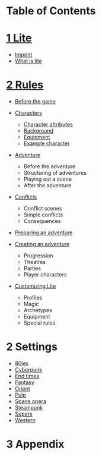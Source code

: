 # Table of Contents

# [1 Lite](./01_Lite/README.md)

- [Imprint](./01_Lite/01_Imprint.md)
- [What is lite](./01_Lite/02_WhatIsLite.md)

# [2 Rules](./02_Rules/README.md)

- [Before the game](./02_Rules/01_BeforeTheGame.md)
- [Characters](./02_Rules/02_Characters.md)

  - [Character attributes](./02_Rules/02_Characters.md#character-attributes)
  - [Background](./02_Rules/02_Characters.md#Background)
  - [Equipment](./02_Rules/02_Characters.md#Equipment)
  - [Example character](./02_Rules/02_Characters.md#example-chaCreateracter)

- [Adventure](./02_Rules/03_Adventure.md)

  - Before the adventure
  - Structuring of adventures
  - Playing out a scene
  - After the adventure

- [Conflicts](./02_Rules/04_Conflicts.md)

  - Conflict scenes
  - Simple conflicts
  - Consequences

- [Preparing an adventure](./02_Rules/05_PreparingAdventures.md)
- [Creating an adventure](./02_Rules/06_CreateAdventures.md)

  - Progression
  - Theatres
  - Parties
  - Player characters

- [Customizing Lite](./02_Rules/07_CustomizingLite.md)
  - Profiles
  - Magic
  - Archetypes
  - Equipment
  - Special rules

# 2 Settings

- [80ies](./03_Settings/01_Eighties.md)
- [Cyberpunk](./03_Settings/02_Cyberpunk.md)
- [End times](./03_Settings/03_EndTimes.md)
- [Fantasy](./03_Settings/04_Fantasy.md)
- [Orient](./03_Settings/05_Orient.md)
- [Pulp](./03_Settings/06_Pulp.md)
- [Space opera](./03_Settings/07_SpaceOpera.md)
- [Steampunk](./03_Settings/08_Steampunk.md)
- [Supers](./03_Settings/09_Supers.md)
- [Western](./03_Settings/10_Western.md)

# 3 Appendix
